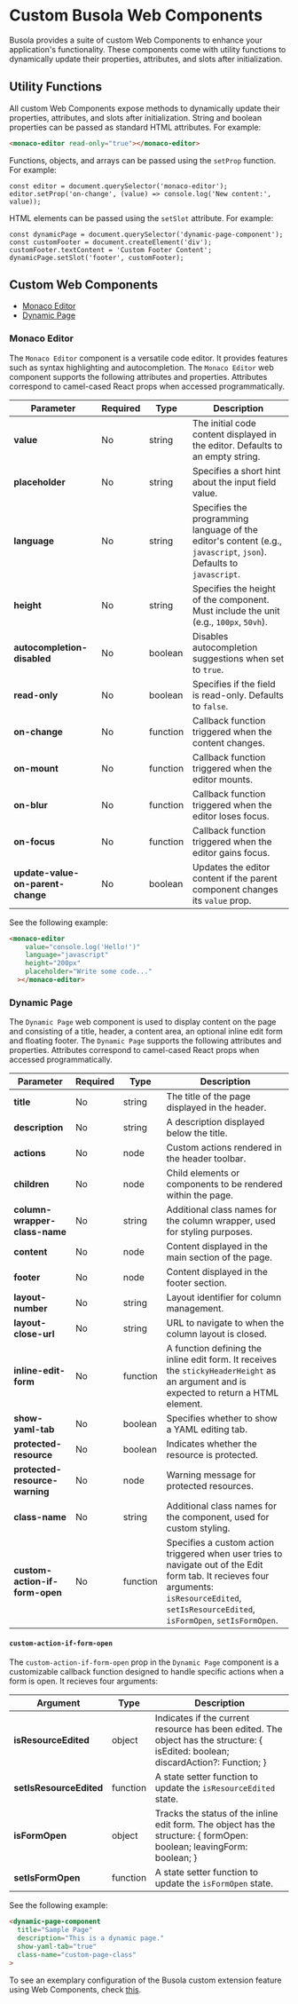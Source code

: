 # Custom Busola Web Components

Busola provides a suite of custom Web Components to enhance your application's functionality. These components come with utility functions to dynamically update their properties, attributes, and slots after initialization.

## Utility Functions

All custom Web Components expose methods to dynamically update their properties, attributes, and slots after initialization.
String and boolean properties can be passed as standard HTML attributes. For example:

```HTML
<monaco-editor read-only="true"></monaco-editor>
```

Functions, objects, and arrays can be passed using the `setProp` function. For example:

```JS
const editor = document.querySelector('monaco-editor');
editor.setProp('on-change', (value) => console.log('New content:', value));
```

HTML elements can be passed using the `setSlot` attribute. For example:

```JS
const dynamicPage = document.querySelector('dynamic-page-component');
const customFooter = document.createElement('div');
customFooter.textContent = 'Custom Footer Content';
dynamicPage.setSlot('footer', customFooter);
```

## Custom Web Components

- [Monaco Editor](#monaco-editor)
- [Dynamic Page](#dynamic-page)

### Monaco Editor

The `Monaco Editor` component is a versatile code editor. It provides features such as syntax highlighting and autocompletion.
The `Monaco Editor` web component supports the following attributes and properties. Attributes correspond to camel-cased React props when accessed programmatically.

| Parameter                         | Required | Type     | Description                                                                                                        |
| --------------------------------- | -------- | -------- | ------------------------------------------------------------------------------------------------------------------ |
| **value**                         | No       | string   | The initial code content displayed in the editor. Defaults to an empty string.                                     |
| **placeholder**                   | No       | string   | Specifies a short hint about the input field value.                                                                |
| **language**                      | No       | string   | Specifies the programming language of the editor's content (e.g., `javascript`, `json`). Defaults to `javascript`. |
| **height**                        | No       | string   | Specifies the height of the component. Must include the unit (e.g., `100px`, `50vh`).                              |
| **autocompletion-disabled**       | No       | boolean  | Disables autocompletion suggestions when set to `true`.                                                            |
| **read-only**                     | No       | boolean  | Specifies if the field is read-only. Defaults to `false`.                                                          |
| **on-change**                     | No       | function | Callback function triggered when the content changes.                                                              |
| **on-mount**                      | No       | function | Callback function triggered when the editor mounts.                                                                |
| **on-blur**                       | No       | function | Callback function triggered when the editor loses focus.                                                           |
| **on-focus**                      | No       | function | Callback function triggered when the editor gains focus.                                                           |
| **update-value-on-parent-change** | No       | boolean  | Updates the editor content if the parent component changes its `value` prop.                                       |

See the following example:

```HTML
<monaco-editor
    value="console.log('Hello!')"
    language="javascript"
    height="200px"
    placeholder="Write some code..."
  ></monaco-editor>
```

### Dynamic Page

The `Dynamic Page` web component is used to display content on the page and consisting of a title, header, a content area, an optional inline edit form and floating footer.
The `Dynamic Page` supports the following attributes and properties. Attributes correspond to camel-cased React props when accessed programmatically.

| Parameter                      | Required | Type     | Description                                                                                                                                                                                     |
| ------------------------------ | -------- | -------- | ----------------------------------------------------------------------------------------------------------------------------------------------------------------------------------------------- |
| **title**                      | No       | string   | The title of the page displayed in the header.                                                                                                                                                  |
| **description**                | No       | string   | A description displayed below the title.                                                                                                                                                        |
| **actions**                    | No       | node     | Custom actions rendered in the header toolbar.                                                                                                                                                  |
| **children**                   | No       | node     | Child elements or components to be rendered within the page.                                                                                                                                    |
| **column-wrapper-class-name**  | No       | string   | Additional class names for the column wrapper, used for styling purposes.                                                                                                                       |
| **content**                    | No       | node     | Content displayed in the main section of the page.                                                                                                                                              |
| **footer**                     | No       | node     | Content displayed in the footer section.                                                                                                                                                        |
| **layout-number**              | No       | string   | Layout identifier for column management.                                                                                                                                                        |
| **layout-close-url**           | No       | string   | URL to navigate to when the column layout is closed.                                                                                                                                            |
| **inline-edit-form**           | No       | function | A function defining the inline edit form. It receives the `stickyHeaderHeight` as an argument and is expected to return a HTML element.                                                         |
| **show-yaml-tab**              | No       | boolean  | Specifies whether to show a YAML editing tab.                                                                                                                                                   |
| **protected-resource**         | No       | boolean  | Indicates whether the resource is protected.                                                                                                                                                    |
| **protected-resource-warning** | No       | node     | Warning message for protected resources.                                                                                                                                                        |
| **class-name**                 | No       | string   | Additional class names for the component, used for custom styling.                                                                                                                              |
| **custom-action-if-form-open** | No       | function | Specifies a custom action triggered when user tries to navigate out of the Edit form tab. It recieves four arguments: `isResourceEdited`, `setIsResourceEdited`, `isFormOpen`, `setIsFormOpen`. |

#### `custom-action-if-form-open`

The `custom-action-if-form-open` prop in the `Dynamic Page` component is a customizable callback function designed to handle specific actions when a form is open. It recieves four arguments:

| Argument                | Type     | Description                                                                                                                       |
| ----------------------- | -------- | --------------------------------------------------------------------------------------------------------------------------------- |
| **isResourceEdited**    | object   | Indicates if the current resource has been edited. The object has the structure: { isEdited: boolean; discardAction?: Function; } |
| **setIsResourceEdited** | function | A state setter function to update the `isResourceEdited` state.                                                                   |
| **isFormOpen**          | object   | Tracks the status of the inline edit form. The object has the structure: { formOpen: boolean; leavingForm: boolean; }             |
| **setIsFormOpen**       | function | A state setter function to update the `isFormOpen` state.                                                                         |

See the following example:

```HTML
<dynamic-page-component
  title="Sample Page"
  description="This is a dynamic page."
  show-yaml-tab="true"
  class-name="custom-page-class"
>
```

To see an exemplary configuration of the Busola custom extension feature using Web Components, check [this](examples/../../../examples/pizzas/README.md).
